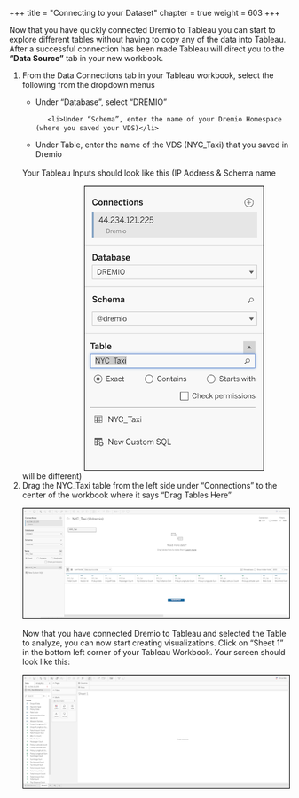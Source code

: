 +++
title = "Connecting to your Dataset"
chapter = true
weight = 603
+++

<div style="text-align: left">
 Now that you have quickly connected Dremio to Tableau you can start to explore different tables without having to copy any of the data into Tableau.  After a successful connection has been made Tableau will direct you to the <b>“Data Source”</b> tab in your new workbook.
    <ol>
       <li> From the Data Connections tab in your Tableau workbook, select the following from the dropdown menus
</li>
<ul>
     <li>  Under  “Database”, select “DREMIO”</li>
       
       <li>Under “Schema”, enter the name of your Dremio Homespace (where you saved your VDS)</li>
     

<li>Under Table, enter the name of the VDS (NYC_Taxi) that you saved in Dremio</li>
</ul>
<br/>
Your Tableau Inputs should look like this (IP Address & Schema name will be different)
       <img src="../../images/newdremio39.png" style="margin:15px 0px; border:1px solid black"/>
        <li>  Drag the NYC_Taxi table from the left side under “Connections” to the center of the workbook where it says “Drag Tables Here”
  <img src="../../images/newdremio40.png" style="margin:15px 0px; border:1px solid black"/>
</li>
        Now that you have connected Dremio to Tableau and selected the Table to analyze, you can now start creating visualizations.  Click on “Sheet 1” in the bottom left corner of your Tableau Workbook.  Your screen should look like this:
       <img src="../../images/dremio50.png" style="margin:15px 0px; border:1px solid black"/>
        
         
 </ol>
</div>
